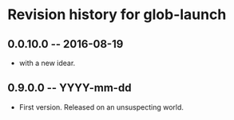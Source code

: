 # Revision history for glob-launch


## 0.0.10.0 -- 2016-08-19

* with a new idear.

## 0.9.0.0  -- YYYY-mm-dd

* First version. Released on an unsuspecting world.
